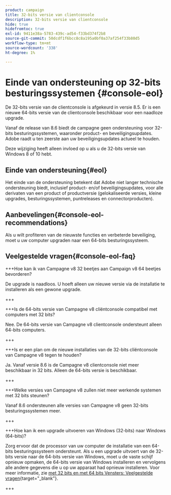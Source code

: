 ```yaml
---
product: campaign
title: 32-bits versie van clientconsole
description: 32-bits versie van clientconsole
hide: true
hidefromtoc: true
exl-id: 9411e38a-5783-439c-ad54-f33bd374f2b8
source-git-commit: 50dcdf1f6bcc8c8a195a0bf0a37af254f33b80d5
workflow-type: tm+mt
source-wordcount: '338'
ht-degree: 1%

---
```


# Einde van ondersteuning op 32-bits besturingssystemen {#console-eol}

De 32-bits versie van de clientconsole is afgekeurd in versie 8.5. Er is een nieuwe 64-bits versie van de clientconsole beschikbaar voor een naadloze upgrade.

Vanaf de release van 8.6 biedt de campagne geen ondersteuning voor 32-bits besturingssystemen, waaronder product- en beveiligingsupdates. Adobe raadt u ten zeerste aan uw beveiligingsupdates actueel te houden.

Deze wijziging heeft alleen invloed op u als u de 32-bits versie van Windows 8 of 10 hebt.

## Einde van ondersteuning{#eol}

Het einde van de ondersteuning betekent dat Adobe niet langer technische ondersteuning biedt, inclusief product- en/of beveiligingsupdates, voor alle derivaten van een product of productversie (gelokaliseerde versies, kleine upgrades, besturingssystemen, puntreleases en connectorproducten).

## Aanbevelingen{#console-eol-recommendations}

Als u wilt profiteren van de nieuwste functies en verbeterde beveiliging, moet u uw computer upgraden naar een 64-bits besturingssysteem.

## Veelgestelde vragen{#console-eol-faq}

+++Hoe kan ik van Campagne v8 32 beetjes aan Campaign v8 64 beetjes bevorderen?

De upgrade is naadloos. U hoeft alleen uw nieuwe versie via de installatie te installeren als een gewone upgrade.

+++

+++Is de 64-bits versie van Campagne v8 cliëntconsole compatibel met computers met 32 bits?

Nee. De 64-bits versie van Campagne v8 clientconsole ondersteunt alleen 64-bits computers.

+++

+++Is er een plan om de nieuwe installaties van de 32-bits cliëntconsole van Campagne v8 tegen te houden?

Ja. Vanaf versie 8.6 is de Campagne v8 clientconsole niet meer beschikbaar in 32 bits. Alleen de 64-bits versie is beschikbaar.

+++

+++Welke versies van Campagne v8 zullen niet meer werkende systemen met 32 bits steunen?

Vanaf 8.6 ondersteunen alle versies van Campagne v8 geen 32-bits besturingssystemen meer.

+++

+++Hoe kan ik een upgrade uitvoeren van Windows (32-bits) naar Windows (64-bits)?

Zorg ervoor dat de processor van uw computer de installatie van een 64-bits besturingssysteem ondersteunt. Als u een upgrade uitvoert van de 32-bits versie naar de 64-bits versie van Windows, moet u de vaste schijf opnieuw opmaken, de 64-bits versie van Windows installeren en vervolgens alle andere gegevens die u op uw apparaat had opnieuw installeren. Voor meer informatie, zie [&#x200B; met 32 bits en met 64 bits Vensters: Veelgestelde vragen &#x200B;](https://support.microsoft.com/en-us/windows/32-bit-and-64-bit-windows-frequently-asked-questions-c6ca9541-8dce-4d48-0415-94a3faa2e13d){target="_blank"}.

+++

<!--
+++ How do I check if I am on a 32-bit computer or 64-bit?

**WINDOWS 10 AND WINDOWS 8.1**

1. Click the **Start** button, then select **Settings** > **System** > **About**.
1. Under **Device specifications**, see **System type**.

**WINDOWS 7**
1. Select the **Start** button, right-click **Computer** and select **Properties**.
1. Under **System**, see the system type.

For more information, see [32-bit and 64-bit Windows: Frequently asked questions](https://support.microsoft.com/en-us/windows/32-bit-and-64-bit-windows-frequently-asked-questions-c6ca9541-8dce-4d48-0415-94a3faa2e13d){target="_blank"}.

+++
-->
